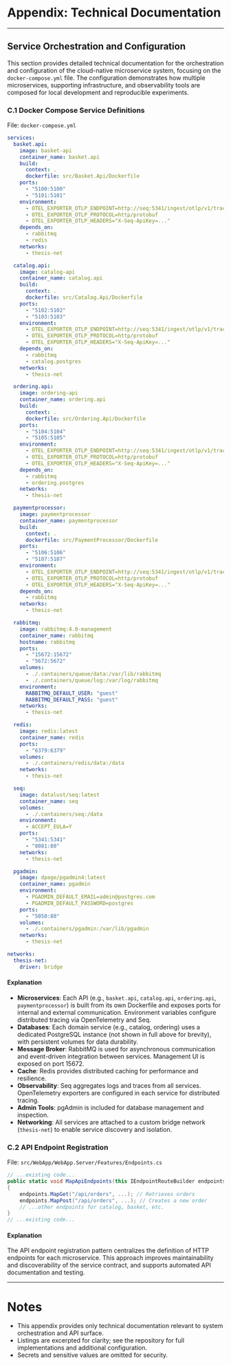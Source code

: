 # Appendix: Technical Documentation

---

## Service Orchestration and Configuration

This section provides detailed technical documentation for the orchestration and configuration of the cloud-native microservice system, focusing on the `docker-compose.yml` file. The configuration demonstrates how multiple microservices, supporting infrastructure, and observability tools are composed for local development and reproducible experiments.

### C.1 Docker Compose Service Definitions

File: `docker-compose.yml`

```yaml
services:
  basket.api:
    image: basket-api
    container_name: basket.api
    build:
      context: .
      dockerfile: src/Basket.Api/Dockerfile
    ports:
      - "5100:5100"
      - "5101:5101"
    environment:
      - OTEL_EXPORTER_OTLP_ENDPOINT=http://seq:5341/ingest/otlp/v1/traces
      - OTEL_EXPORTER_OTLP_PROTOCOL=http/protobuf
      - OTEL_EXPORTER_OTLP_HEADERS="X-Seq-ApiKey=..."
    depends_on:
      - rabbitmq
      - redis
    networks:
      - thesis-net

  catalog.api:
    image: catalog-api
    container_name: catalog.api
    build:
      context: .
      dockerfile: src/Catalog.Api/Dockerfile
    ports:
      - "5102:5102"
      - "5103:5103"
    environment:
      - OTEL_EXPORTER_OTLP_ENDPOINT=http://seq:5341/ingest/otlp/v1/traces
      - OTEL_EXPORTER_OTLP_PROTOCOL=http/protobuf
      - OTEL_EXPORTER_OTLP_HEADERS="X-Seq-ApiKey=..."
    depends_on:
      - rabbitmq
      - catalog.postgres
    networks:
      - thesis-net

  ordering.api:
    image: ordering-api
    container_name: ordering.api
    build:
      context: .
      dockerfile: src/Ordering.Api/Dockerfile
    ports:
      - "5104:5104"
      - "5105:5105"
    environment:
      - OTEL_EXPORTER_OTLP_ENDPOINT=http://seq:5341/ingest/otlp/v1/traces
      - OTEL_EXPORTER_OTLP_PROTOCOL=http/protobuf
      - OTEL_EXPORTER_OTLP_HEADERS="X-Seq-ApiKey=..."
    depends_on:
      - rabbitmq
      - ordering.postgres
    networks:
      - thesis-net

  paymentprocessor:
    image: paymentprocessor
    container_name: paymentprocessor
    build:
      context: .
      dockerfile: src/PaymentProcessor/Dockerfile
    ports:
      - "5106:5106"
      - "5107:5107"
    environment:
      - OTEL_EXPORTER_OTLP_ENDPOINT=http://seq:5341/ingest/otlp/v1/traces
      - OTEL_EXPORTER_OTLP_PROTOCOL=http/protobuf
      - OTEL_EXPORTER_OTLP_HEADERS="X-Seq-ApiKey=..."
    depends_on:
      - rabbitmq
    networks:
      - thesis-net

  rabbitmq:
    image: rabbitmq:4.0-management
    container_name: rabbitmq
    hostname: rabbitmq
    ports:
      - "15672:15672"
      - "5672:5672"
    volumes:
      - ./.containers/queue/data:/var/lib/rabbitmq
      - ./.containers/queue/log:/var/log/rabbitmq
    environment:
      RABBITMQ_DEFAULT_USER: "guest"
      RABBITMQ_DEFAULT_PASS: "guest"
    networks:
      - thesis-net

  redis:
    image: redis:latest
    container_name: redis
    ports:
      - "6379:6379"
    volumes:
      - ./.containers/redis/data:/data
    networks:
      - thesis-net

  seq:
    image: datalust/seq:latest
    container_name: seq
    volumes:
      - ./.containers/seq:/data
    environment:
      - ACCEPT_EULA=Y
    ports:
      - "5341:5341"
      - "8081:80"
    networks:
      - thesis-net

  pgadmin:
    image: dpage/pgadmin4:latest
    container_name: pgadmin
    environment:
      - PGADMIN_DEFAULT_EMAIL=admin@postgres.com
      - PGADMIN_DEFAULT_PASSWORD=postgres
    ports:
      - "5050:80"
    volumes:
      - ./.containers/pgadmin:/var/lib/pgadmin
    networks:
      - thesis-net

networks:
  thesis-net:
    driver: bridge
```

#### Explanation

- **Microservices**: Each API (e.g., `basket.api`, `catalog.api`, `ordering.api`, `paymentprocessor`) is built from its own Dockerfile and exposes ports for internal and external communication. Environment variables configure distributed tracing via OpenTelemetry and Seq.
- **Databases**: Each domain service (e.g., catalog, ordering) uses a dedicated PostgreSQL instance (not shown in full above for brevity), with persistent volumes for data durability.
- **Message Broker**: RabbitMQ is used for asynchronous communication and event-driven integration between services. Management UI is exposed on port 15672.
- **Cache**: Redis provides distributed caching for performance and resilience.
- **Observability**: Seq aggregates logs and traces from all services. OpenTelemetry exporters are configured in each service for distributed tracing.
- **Admin Tools**: pgAdmin is included for database management and inspection.
- **Networking**: All services are attached to a custom bridge network (`thesis-net`) to enable service discovery and isolation.

### C.2 API Endpoint Registration

File: `src/WebApp/WebApp.Server/Features/Endpoints.cs`

```csharp
// ...existing code...
public static void MapApiEndpoints(this IEndpointRouteBuilder endpoints)
{
    endpoints.MapGet("/api/orders", ...); // Retrieves orders
    endpoints.MapPost("/api/orders", ...); // Creates a new order
    // ...other endpoints for catalog, basket, etc.
}
// ...existing code...
```

#### Explanation

The API endpoint registration pattern centralizes the definition of HTTP endpoints for each microservice. This approach improves maintainability and discoverability of the service contract, and supports automated API documentation and testing.

---

# Notes

- This appendix provides only technical documentation relevant to system orchestration and API surface.
- Listings are excerpted for clarity; see the repository for full implementations and additional configuration.
- Secrets and sensitive values are omitted for security.
